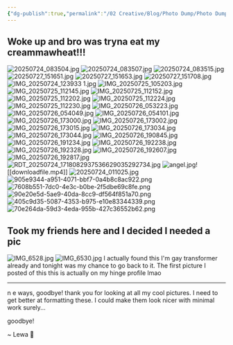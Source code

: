 ```yaml
---
{"dg-publish":true,"permalink":"/02 Creative/Blog/Photo Dump/Photo Dump 2025-07-27/","tags":["blog","image"]}
---
```


## Woke up and bro was tryna eat my creammawheat!!!
![20250724_083504.jpg](/img/user/20250724_083504.jpg)
![20250724_083507.jpg](/img/user/20250724_083507.jpg)
![20250724_083515.jpg](/img/user/20250724_083515.jpg)
![20250727_151651.jpg](/img/user/20250727_151651.jpg)
![20250727_151653.jpg](/img/user/20250727_151653.jpg)
![20250727_151708.jpg](/img/user/20250727_151708.jpg)
![IMG_20250724_123933 1.jpg](/img/user/IMG_20250724_123933%201.jpg)
![IMG_20250725_105203.jpg](/img/user/IMG_20250725_105203.jpg)
![IMG_20250725_112145.jpg](/img/user/IMG_20250725_112145.jpg)
![IMG_20250725_112152.jpg](/img/user/IMG_20250725_112152.jpg)
![IMG_20250725_112202.jpg](/img/user/IMG_20250725_112202.jpg)
![IMG_20250725_112224.jpg](/img/user/IMG_20250725_112224.jpg)
![IMG_20250725_112230.jpg](/img/user/IMG_20250725_112230.jpg)
![IMG_20250726_053223.jpg](/img/user/IMG_20250726_053223.jpg)
![IMG_20250726_054049.jpg](/img/user/IMG_20250726_054049.jpg)
![IMG_20250726_054101.jpg](/img/user/IMG_20250726_054101.jpg)
![IMG_20250726_173000.jpg](/img/user/IMG_20250726_173000.jpg)
![IMG_20250726_173002.jpg](/img/user/IMG_20250726_173002.jpg)
![IMG_20250726_173015.jpg](/img/user/IMG_20250726_173015.jpg)
![IMG_20250726_173034.jpg](/img/user/IMG_20250726_173034.jpg)
![IMG_20250726_173044.jpg](/img/user/IMG_20250726_173044.jpg)
![IMG_20250726_190845.jpg](/img/user/IMG_20250726_190845.jpg)
![IMG_20250726_191234.jpg](/img/user/IMG_20250726_191234.jpg)
![IMG_20250726_192238.jpg](/img/user/IMG_20250726_192238.jpg)
![IMG_20250726_192328.jpg](/img/user/IMG_20250726_192328.jpg)
![IMG_20250726_192607.jpg](/img/user/IMG_20250726_192607.jpg)
![IMG_20250726_192817.jpg](/img/user/IMG_20250726_192817.jpg)![RDT_20250724_1718082937536629035292734.jpg](/img/user/RDT_20250724_1718082937536629035292734.jpg)
![angel.jpg](/img/user/06%20Assets/pics/angel.jpg)![[downloadfile.mp4]]
![20250724_011025.jpg](/img/user/20250724_011025.jpg)
![905e9344-a951-4071-bbf7-0a4b8c8ac922.png](/img/user/905e9344-a951-4071-bbf7-0a4b8c8ac922.png)
![7608b551-7dc0-4e3c-b0be-2f5dbe69c8fe.png](/img/user/7608b551-7dc0-4e3c-b0be-2f5dbe69c8fe.png)
![90e20e5d-5ae9-40da-8cc9-df564f851a70.png](/img/user/90e20e5d-5ae9-40da-8cc9-df564f851a70.png)
![405c9d35-5087-4353-b975-e10e83344339.png](/img/user/405c9d35-5087-4353-b975-e10e83344339.png)
![70e264da-59d3-4eda-955b-427c36552b62.png](/img/user/70e264da-59d3-4eda-955b-427c36552b62.png)
## Took my friends here and I decided I needed a pic
![IMG_6528.jpg](/img/user/IMG_6528.jpg)
![IMG_6530.jpg](/img/user/IMG_6530.jpg)
I actually found this I'm gay transformer already and tonight was my chance to go back to it. The first picture I posted of this this is actually on my hinge profile lmao

---

n e ways, goodbye! thank you for looking at all my cool pictures. I need to  get better at formatting these. I could make them look nicer with minimal work surely...

goodbye! 

~ Lewa 💚